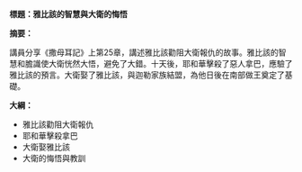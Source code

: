 **標題：雅比該的智慧與大衛的悔悟**

**摘要：**

講員分享《撒母耳記》上第25章，講述雅比該勸阻大衛報仇的故事。雅比該的智慧和膽識使大衛恍然大悟，避免了大錯。十天後，耶和華擊殺了惡人拿巴，應驗了雅比該的預言。大衛娶了雅比該，與迦勒家族結盟，為他日後在南部做王奠定了基礎。

**大綱：**

* 雅比該勸阻大衛報仇
* 耶和華擊殺拿巴
* 大衛娶雅比該
* 大衛的悔悟與教訓